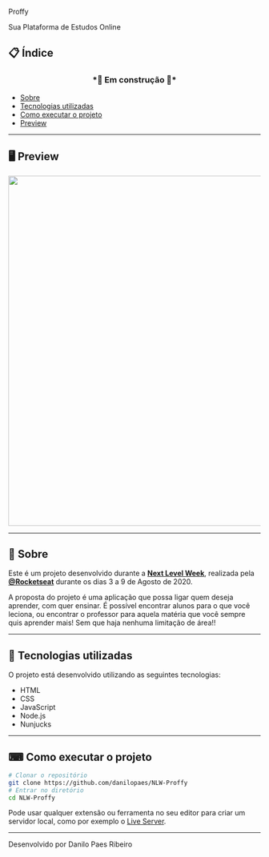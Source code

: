 Proffy

Sua Plataforma de Estudos Online

## 📋 Índice
<h3 align="center">
  *🚧 Em construção 🚧*
</h3>


- [Sobre](#-Sobre)
- [Tecnologias utilizadas](#-Tecnologias-utilizadas)
- [Como executar o projeto](#-Como-executar-o-projeto)
- [Preview](#-Preview)

---

## 🖥 Preview 

<p align="center">
  <img src="https://ik.imagekit.io/capitao/Proffy/preview_9WT1Wt2Jz.png" width="700" >
</p>

---

## 📖 Sobre 

Este é um projeto desenvolvido durante a **[Next Level Week](https://nextlevelweek.com/)**, realizada pela **[@Rocketseat](https://github.com/Rocketseat)** durante os dias 3 a 9 de Agosto de 2020.

A proposta do projeto é uma aplicação que possa ligar quem deseja aprender, com quer ensinar. É possível encontrar alunos para o que você leciona, ou encontrar o professor para aquela matéria que você sempre quis aprender mais! Sem que haja nenhuma limitação de área!! 

--- 

## 🚀 Tecnologias utilizadas

O projeto está desenvolvido utilizando as seguintes tecnologias:

- HTML
- CSS
- JavaScript
- Node.js
- Nunjucks

--- 

## ⌨ Como executar o projeto

```bash
# Clonar o repositório
git clone https://github.com/danilopaes/NLW-Proffy
# Entrar no diretório
cd NLW-Proffy
```

Pode usar qualquer extensão ou ferramenta no seu editor para criar um servidor local, como por exemplo o [Live Server](https://marketplace.visualstudio.com/items?itemName=ritwickdey.LiveServer).

---



Desenvolvido por Danilo Paes Ribeiro
